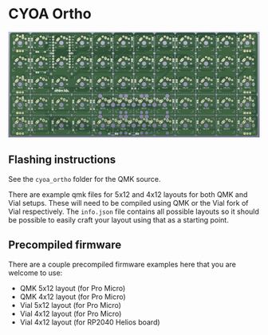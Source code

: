 # CYOA Ortho

![CYOA Ortho](../img/cyoa_ortho_front.png)

## Flashing instructions

See the `cyoa_ortho` folder for the QMK source.

There are example qmk files for 5x12 and 4x12 layouts for both QMK and Vial setups. These will need to be compiled using QMK or the Vial fork of Vial respectively. The `info.json` file contains all possible layouts so it should be possible to easily craft your layout using that as a starting point. 

## Precompiled firmware

There are a couple precompiled firmware examples here that you are welcome to use: 

* QMK 5x12 layout (for Pro Micro)
* QMK 4x12 layout (for Pro Micro)
* Vial 5x12 layout (for Pro Micro)
* Vial 4x12 layout (for Pro Micro)
* Vial 4x12 layout (for RP2040 Helios board)